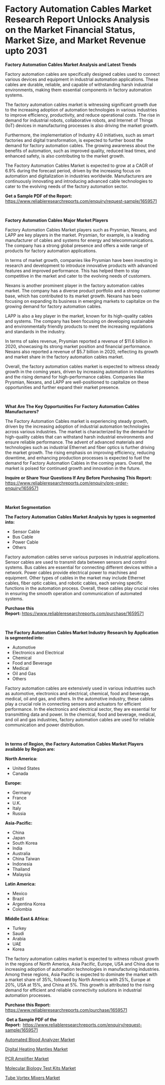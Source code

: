 <p><h1>Factory Automation Cables Market Research Report Unlocks Analysis on the Market Financial Status, Market Size, and Market Revenue upto 2031</h1></p><p><strong>Factory Automation Cables Market Analysis and Latest Trends</strong></p>
<p><p>Factory automation cables are specifically designed cables used to connect various devices and equipment in industrial automation applications. These cables are durable, reliable, and capable of withstanding harsh industrial environments, making them essential components in factory automation systems.</p><p>The factory automation cables market is witnessing significant growth due to the increasing adoption of automation technologies in various industries to improve efficiency, productivity, and reduce operational costs. The rise in demand for industrial robots, collaborative robots, and Internet of Things (IoT) devices in manufacturing processes is also driving the market growth.</p><p>Furthermore, the implementation of Industry 4.0 initiatives, such as smart factories and digital transformation, is expected to further boost the demand for factory automation cables. The growing awareness about the benefits of automation, such as improved quality, reduced lead times, and enhanced safety, is also contributing to the market growth.</p><p>The Factory Automation Cables Market is expected to grow at a CAGR of 6.9% during the forecast period, driven by the increasing focus on automation and digitalization in industries worldwide. Manufacturers are continuously innovating and introducing advanced cable technologies to cater to the evolving needs of the factory automation sector.</p></p>
<p><strong>Get a Sample PDF of the Report:&nbsp;</strong> <a href="https://www.reliableresearchreports.com/enquiry/request-sample/1659571">https://www.reliableresearchreports.com/enquiry/request-sample/1659571</a></p>
<p>&nbsp;</p>
<p><strong>Factory Automation Cables Major Market Players</strong></p>
<p><p>Factory Automation Cables Market players such as Prysmian, Nexans, and LAPP are key players in the market. Prysmian, for example, is a leading manufacturer of cables and systems for energy and telecommunications. The company has a strong global presence and offers a wide range of products for factory automation applications.</p><p>In terms of market growth, companies like Prysmian have been investing in research and development to introduce innovative products with advanced features and improved performance. This has helped them to stay competitive in the market and cater to the evolving needs of customers.</p><p>Nexans is another prominent player in the factory automation cables market. The company has a diverse product portfolio and a strong customer base, which has contributed to its market growth. Nexans has been focusing on expanding its business in emerging markets to capitalize on the growing demand for factory automation cables.</p><p>LAPP is also a key player in the market, known for its high-quality cables and systems. The company has been focusing on developing sustainable and environmentally friendly products to meet the increasing regulations and standards in the industry.</p><p>In terms of sales revenue, Prysmian reported a revenue of $11.6 billion in 2020, showcasing its strong market position and financial performance. Nexans also reported a revenue of $5.7 billion in 2020, reflecting its growth and market share in the factory automation cables market.</p><p>Overall, the factory automation cables market is expected to witness steady growth in the coming years, driven by increasing automation in industries and the rising demand for high-performance cables. Companies like Prysmian, Nexans, and LAPP are well-positioned to capitalize on these opportunities and further expand their market presence.</p></p>
<p>&nbsp;</p>
<p><strong>What Are The Key Opportunities For Factory Automation Cables Manufacturers?</strong></p>
<p><p>The Factory Automation Cables market is experiencing steady growth, driven by the increasing adoption of industrial automation technologies across various industries. The market is characterized by the demand for high-quality cables that can withstand harsh industrial environments and ensure reliable performance. The advent of advanced materials and technologies such as industrial Ethernet and fiber optics is further driving the market growth. The rising emphasis on improving efficiency, reducing downtime, and enhancing production processes is expected to fuel the demand for Factory Automation Cables in the coming years. Overall, the market is poised for continued growth and innovation in the future.</p></p>
<p><strong>Inquire or Share Your Questions If Any Before Purchasing This Report:</strong> <a href="https://www.reliableresearchreports.com/enquiry/pre-order-enquiry/1659571">https://www.reliableresearchreports.com/enquiry/pre-order-enquiry/1659571</a></p>
<p>&nbsp;</p>
<p><strong>Market Segmentation</strong></p>
<p><strong>The Factory Automation Cables Market Analysis by types is segmented into:</strong></p>
<p><ul><li>Sensor Cable</li><li>Bus Cable</li><li>Power Cable</li><li>Others</li></ul></p>
<p><p>Factory automation cables serve various purposes in industrial applications. Sensor cables are used to transmit data between sensors and control systems. Bus cables are essential for connecting different devices within a network. Power cables provide electrical power to machines and equipment. Other types of cables in the market may include Ethernet cables, fiber optic cables, and robotic cables, each serving specific functions in the automation process. Overall, these cables play crucial roles in ensuring the smooth operation and communication of automated systems.</p></p>
<p><strong>Purchase this Report:&nbsp;</strong><a href="https://www.reliableresearchreports.com/purchase/1659571">https://www.reliableresearchreports.com/purchase/1659571</a></p>
<p>&nbsp;</p>
<p><strong>The Factory Automation Cables Market Industry Research by Application is segmented into:</strong></p>
<p><ul><li>Automotive</li><li>Electronics and Electrical</li><li>Chemical</li><li>Food and Beverage</li><li>Medical</li><li>Oil and Gas</li><li>Others</li></ul></p>
<p><p>Factory automation cables are extensively used in various industries such as automotive, electronics and electrical, chemical, food and beverage, medical, oil and gas, and others. In the automotive industry, these cables play a crucial role in connecting sensors and actuators for efficient performance. In the electronics and electrical sector, they are essential for transmitting data and power. In the chemical, food and beverage, medical, and oil and gas industries, factory automation cables are used for reliable communication and power distribution.</p></p>
<p>&nbsp;</p>
<p><strong>In terms of Region, the Factory Automation Cables Market Players available by Region are:</strong></p>
<p>
    <p> <strong> North America: </strong>
        <ul>
            <li>United States</li>
            <li>Canada</li>
        </ul>
        </p> 
    <p> <strong> Europe: </strong>
        <ul>
            <li>Germany</li>
            <li>France</li>
            <li>U.K.</li>
            <li>Italy</li>
            <li>Russia</li>
        </ul>
        </p> 
    <p> <strong> Asia-Pacific: </strong>
        <ul>
            <li>China</li>
            <li>Japan</li>
            <li>South Korea</li>
            <li>India</li>
            <li>Australia</li>
            <li>China Taiwan</li>
            <li>Indonesia</li>
            <li>Thailand</li>
            <li>Malaysia</li>
        </ul>
        </p> 
    <p> <strong> Latin America: </strong>
        <ul>
            <li>Mexico</li>
            <li>Brazil</li>
            <li>Argentina Korea</li>
            <li>Colombia</li>
        </ul>
        </p> 
    <p> <strong> Middle East & Africa: </strong>
        <ul>
            <li>Turkey</li>
            <li>Saudi</li>
            <li>Arabia</li>
            <li>UAE</li>
            <li>Korea</li>
        </ul>
    </p>
    </p>
<p><p>The factory automation cables market is expected to witness robust growth in the regions of North America, Asia Pacific, Europe, USA and China due to increasing adoption of automation technologies in manufacturing industries. Among these regions, Asia Pacific is expected to dominate the market with a market share of 35%, followed by North America with 25%, Europe at 20%, USA at 15%, and China at 5%. This growth is attributed to the rising demand for efficient and reliable connectivity solutions in industrial automation processes.</p></p>
<p><strong>Purchase this Report: </strong><a href="https://www.reliableresearchreports.com/purchase/1659571">https://www.reliableresearchreports.com/purchase/1659571</a></p>
<p>&nbsp;<strong>Get a Sample PDF of the Report:&nbsp;&nbsp;</strong><a href="https://www.reliableresearchreports.com/enquiry/request-sample/1659571">https://www.reliableresearchreports.com/enquiry/request-sample/1659571</a></p>
<p><strong></strong></p>
<p><p><a href="https://medium.com/@kathrynlynch04/decoding-automated-blood-analyzer-market-metrics-market-share-trends-and-growth-patterns-4151ccf9d129">Automated Blood Analyzer Market</a></p><p><a href="https://medium.com/@kathrynlynch04/digital-heating-mantles-market-report-reveals-the-latest-trends-and-growth-opportunities-of-this-c2914dbdc00b">Digital Heating Mantles Market</a></p><p><a href="https://medium.com/@kathrynlynch04/pcr-amplifier-market-analysis-and-sze-forecasted-for-period-from-2024-to-2031-37223b991555">PCR Amplifier Market</a></p><p><a href="https://medium.com/@kathrynlynch04/molecular-biology-test-kits-market-furnishes-information-on-market-share-market-trends-and-market-ab597b4b6acc">Molecular Biology Test Kits Market</a></p><p><a href="https://medium.com/@kathrynlynch04/tube-vortex-mixers-market-size-market-outlook-and-market-forecast-2024-to-2031-e6b9d86fd638">Tube Vortex Mixers Market</a></p></p>